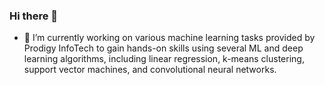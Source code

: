 ### Hi there 👋

- 🔭 I’m currently working on various machine learning tasks provided by Prodigy InfoTech to gain hands-on skills using several ML and deep learning algorithms, including linear regression, k-means clustering, support vector machines, and convolutional neural networks.

<!--
**streakcraze/streakcraze** is a ✨ _special_ ✨ repository because its `README.md` (this file) appears on your GitHub profile.

Here are some ideas to get you started:

- 🔭 I’m currently working on ...
- 🌱 I’m currently learning ...
- 👯 I’m looking to collaborate on ...
- 🤔 I’m looking for help with ...
- 💬 Ask me about ...
- 📫 How to reach me: ...
- 😄 Pronouns: ...
- ⚡ Fun fact: ...
-->
